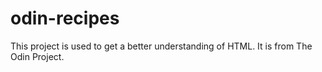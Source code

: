 # odin-recipes
This project is used to get a better understanding of HTML. It is from The Odin Project.